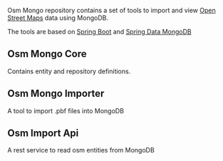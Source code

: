 Osm Mongo repository contains a set of tools to import and view <a href="http://www.openstreetmap.org/"> Open Street Maps</a> data using MongoDB. 

The tools are based on <a href="https://projects.spring.io/spring-boot/">Spring Boot</a> and <a href="http://projects.spring.io/spring-data-mongodb/">Spring Data MongoDB</a>

## Osm Mongo Core
Contains entity and repository definitions.

## Osm Mongo Importer
A tool to import .pbf files into MongoDB

## Osm Import Api
A rest service to read osm entities from MongoDB

